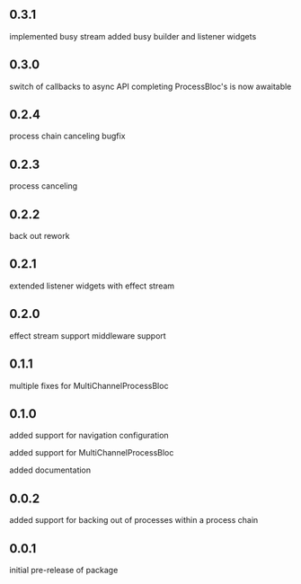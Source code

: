 ## 0.3.1
implemented busy stream
added busy builder and listener widgets

## 0.3.0
switch of callbacks to async API
completing ProcessBloc's is now awaitable

## 0.2.4
process chain canceling bugfix

## 0.2.3
process canceling

## 0.2.2
back out rework

## 0.2.1
extended listener widgets with effect stream

## 0.2.0
effect stream support
middleware support

## 0.1.1
multiple fixes for MultiChannelProcessBloc

## 0.1.0
added support for navigation configuration

added support for MultiChannelProcessBloc

added documentation

## 0.0.2

added support for backing out of processes within a process chain


## 0.0.1

initial pre-release of package